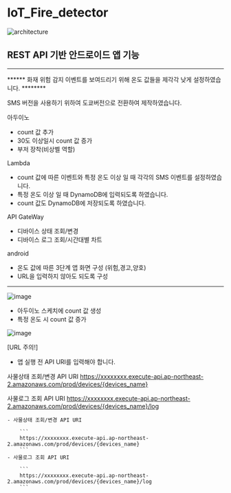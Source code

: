 


# IoT_Fire_detector



![architecture](https://user-images.githubusercontent.com/59923602/144698588-07dbdb4e-d97b-4772-8a99-5715db80b26d.png)





## REST API 기반 안드로이드 앱 기능

------------------------------------------------------------------------------------------------------------
****** 화재 위험 감지 이벤트를 보여드리기 위해 온도 값들을 제각각 낮게 설정하였습니다. ********

SMS 버전을 사용하기 위하여 도쿄버전으로 전환하여 제작하였습니다.


아두이노 
- count 값 추가 
- 30도 이상일시 count 값 증가
- 부저 장착(비상벨 역할)

Lambda
-  count 값에 따른 이벤트와 특정 온도 이상 일 때 각각의 SMS 이벤트를 설정하였습니다.
-  특정 온도 이상 일 때 DynamoDB에 입력되도록 하였습니다.
-  count 값도 DynamoDB에 저장되도록 하였습니다.

API GateWay
-  디바이스 상태 조회/변경
-  디바이스 로그 조회/시간대별 차트


android
- 온도 값에 따른 3단계 앱 화면 구성 (위험,경고,양호)
-  URL을 입력하지 않아도 되도록 구성
------------------------------------------------------------------------------------------------------------



![image](https://user-images.githubusercontent.com/59923602/144698108-a667c31b-439f-42c5-a2e4-8ee21cfe705e.png)


- 아두이노 스케치에 count 값 생성
- 특정 온도 시 count 값 증가


![image](https://user-images.githubusercontent.com/59923602/144698283-73d32d72-80fc-4279-8b48-81aa49db336a.png)

 [URL 주의!]
- 앱 실행 전 API URI를 입력해야 합니다.

사물상태 조회/변경 API URI
 https://xxxxxxxx.execute-api.ap-northeast-2.amazonaws.com/prod/devices/{devices_name}
 
사물로그 조회 API URI
 https://xxxxxxxx.execute-api.ap-northeast-2.amazonaws.com/prod/devices/{devices_name}/log





















	
	- 사물상태 조회/변경 API URI

		```
		https://xxxxxxxx.execute-api.ap-northeast-2.amazonaws.com/prod/devices/{devices_name}
		```
	- 사물로그 조회 API URI

		```
		https://xxxxxxxx.execute-api.ap-northeast-2.amazonaws.com/prod/devices/{devices_name}/log
		```	
